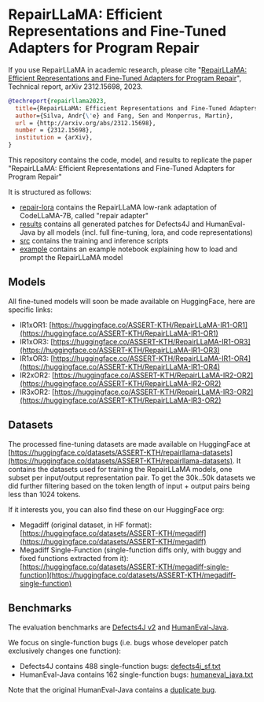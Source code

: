 # RepairLLaMA: Efficient Representations and Fine-Tuned Adapters for Program Repair

If you use RepairLLaMA in academic research, please cite "[RepairLLaMA: Efficient Representations and Fine-Tuned Adapters for Program Repair](http://arxiv.org/abs/2312.15698)", Technical report, arXiv 2312.15698, 2023. 

```bibtex
@techreport{repairllama2023,
  title={RepairLLaMA: Efficient Representations and Fine-Tuned Adapters for Program Repair},
  author={Silva, Andr{\'e} and Fang, Sen and Monperrus, Martin},
  url = {http://arxiv.org/abs/2312.15698},
  number = {2312.15698},
  institution = {arXiv},
}
```

This repository contains the code, model, and results to replicate the paper "RepairLLaMA: Efficient Representations and Fine-Tuned Adapters for Program Repair"

It is structured as follows:
- [repair-lora](repair-lora) contains the RepairLLaMA low-rank adaptation of CodeLLaMA-7B, called "repair adapter"
- [results](results) contains all generated patches for Defects4J and HumanEval-Java by all models (incl. full fine-tuning, lora, and code representations)
- [src](src) contains the training and inference scripts
- [example](example) contains an example notebook explaining how to load and prompt the RepairLLaMA model

## Models

All fine-tuned models will soon be made available on HuggingFace, here are specific links:

- IR1xOR1: [https://huggingface.co/ASSERT-KTH/RepairLLaMA-IR1-OR1](https://huggingface.co/ASSERT-KTH/RepairLLaMA-IR1-OR1)
- IR1xOR3: [https://huggingface.co/ASSERT-KTH/RepairLLaMA-IR1-OR3](https://huggingface.co/ASSERT-KTH/RepairLLaMA-IR1-OR3)
- IR1xOR3: [https://huggingface.co/ASSERT-KTH/RepairLLaMA-IR1-OR4](https://huggingface.co/ASSERT-KTH/RepairLLaMA-IR1-OR4)
- IR2xOR2: [https://huggingface.co/ASSERT-KTH/RepairLLaMA-IR2-OR2](https://huggingface.co/ASSERT-KTH/RepairLLaMA-IR2-OR2)
- IR3xOR2: [https://huggingface.co/ASSERT-KTH/RepairLLaMA-IR3-OR2](https://huggingface.co/ASSERT-KTH/RepairLLaMA-IR3-OR2)

## Datasets

The processed fine-tuning datasets are made available on HuggingFace at [https://huggingface.co/datasets/ASSERT-KTH/repairllama-datasets](https://huggingface.co/datasets/ASSERT-KTH/repairllama-datasets).
It contains the datasets used for training the RepairLLaMA models, one subset per input/output representation pair.
To get the 30k..50k datasets we did further filtering based on the token length of input + output pairs being less than 1024 tokens.

If it interests you, you can also find these on our HuggingFace org:
  - Megadiff (original dataset, in HF format): [https://huggingface.co/datasets/ASSERT-KTH/megadiff](https://huggingface.co/datasets/ASSERT-KTH/megadiff)
  - Megadiff Single-Function (single-function diffs only, with buggy and fixed functions extracted from it): [https://huggingface.co/datasets/ASSERT-KTH/megadiff-single-function](https://huggingface.co/datasets/ASSERT-KTH/megadiff-single-function)

## Benchmarks

The evaluation benchmarks are [Defects4J v2](https://github.com/rjust/defects4j) and [HumanEval-Java](https://github.com/ASSERT-KTH/human-eval-java).

We focus on single-function bugs (i.e. bugs whose developer patch exclusively changes one function):
  - Defects4J contains 488 single-function bugs: [defects4j_sf.txt](results/benchmarks/defects4j_sf.txt)
  - HumanEval-Java contains 162 single-function bugs: [humaneval_java.txt](results/benchmarks/humanevaljava_sf.txt)

Note that the original HumanEval-Java contains a [duplicate bug](https://github.com/lin-tan/clm/issues/2).
